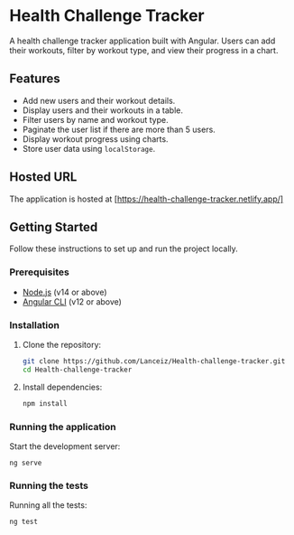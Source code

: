 # Health Challenge Tracker

A health challenge tracker application built with Angular. Users can add their workouts, filter by workout type, and view their progress in a chart.

## Features

- Add new users and their workout details.
- Display users and their workouts in a table.
- Filter users by name and workout type.
- Paginate the user list if there are more than 5 users.
- Display workout progress using charts.
- Store user data using `localStorage`.

## Hosted URL

The application is hosted at [https://health-challenge-tracker.netlify.app/]

## Getting Started

Follow these instructions to set up and run the project locally.

### Prerequisites

- [Node.js](https://nodejs.org/en/download/) (v14 or above)
- [Angular CLI](https://angular.io/cli) (v12 or above)

### Installation

1. Clone the repository:

   ```bash
   git clone https://github.com/Lanceiz/Health-challenge-tracker.git
   cd Health-challenge-tracker

2. Install dependencies:

    ```bash
    npm install

### Running the application

Start the development server:
    
    ng serve

### Running the tests

Running all the tests:
    
    ng test
